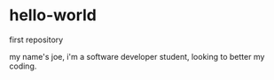 # hello-world
first repository

my name's joe, i'm a software developer student, looking to better my coding.
